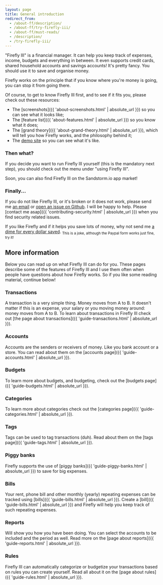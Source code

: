 ```yaml
---
layout: page
title: General introduction
redirect_from:
  - /about-ff/description/
  - /about-ff/try-firefly-iii/
  - /about-ff/must-reads/
  - /description/
  - /try-firefly-iii/
---
```


"Firefly III" is a financial manager. It can help you keep track of expenses, income, budgets and everything in between. It even supports credit cards, shared  household accounts and savings accounts! It's pretty fancy. You should use it to save and organise money.
 
Firefly works on the principle that if you know where you're money is going, you can stop it from going there.

Of course, to get to know Firefly III first, and to see if it fits you, please check out these resources:

- The [screenshots]({{ 'about-screenshots.html' | absolute_url }}) so you can see what it looks like;
- The [feature list]({{ 'about-features.html' | absolute_url }}) so you know what it does;
- The [grand theory]({{ 'about-grand-theory.html' | absolute_url }}), which will tell you how Firefly works, and the philosophy behind it;
- The [demo site](https://firefly-iii.nder.be/) so you can see what it's like.

### Then what?

If you decide you want to run Firefly III yourself (this is the mandatory next step), you should check out the menu under "using Firefly III".

Soon, you can also find Firefly III on the Sandstorm.io app market!

### Finally...

If you do not like Firefly III, or it's broken or it does not work, please send me [an email](mailto:thegrumpydictator@gmail.com) or [open an issue on Github](https://github.com/firefly-iii/firefly-iii/issues). I will be happy to help. Please [contact me asap]({{ 'contributing-security.html' | absolute_url }}) when you find security related issues.

If you like Firefly and if it helps you save lots of money, why not send me [a dime for every dollar saved](https://www.paypal.com/cgi-bin/webscr?cmd=_s-xclick&hosted_button_id=44UKUT455HUFA). 
<sub>This is a joke, although the Paypal form works just fine, try it!</sub>

## More information

Below you can read up on what Firefly III can do for you. These pages describe some of the features of Firefly III and I use them often when people have questions about
how Firefly works. So if you like some reading material, continue below!

### <i class="fa fa-repeat"></i> Transactions

A transaction is a very simple thing. Money moves from A to B. It doesn't matter if this is an expense, your salary or you moving money around: money moves from A to B. To learn about transactions in Firefly III check out [the page about transactions]({{ 'guide-transactions.html' | absolute_url }}).

### <i class="fa fa-credit-card fa-fw"></i> Accounts

Accounts are the senders or receivers of money. Like you bank account or a store. You can read about them on the [accounts page]({{ 'guide-accounts.html' | absolute_url }}).

### <i class="fa fa-tasks fa-fw"></i> Budgets

To learn more about budgets, and budgeting, check out the [budgets page]({{ 'guide-budgets.html' | absolute_url }}).

### <i class="fa fa-bar-chart fa-fw"></i> Categories

To learn more about categories check out the [categories page]({{ 'guide-categories.html' | absolute_url }}).

### <i class="fa fa-tags fa-fw"></i> Tags

Tags can be used to tag transactions (duh). Read about them on the [tags page]({{ 'guide-tags.html' | absolute_url }}).

### <i class="fa fa-sort-amount-asc fa-fw"></i> Piggy banks

Firefly supports the use of [piggy banks]({{ 'guide-piggy-banks.html' | absolute_url }}) to save for big expenses.

### <i class="fa fa-calendar-o fa-fw"></i> Bills

Your rent, phone bill and other monthly (yearly) repeating expenses can be tracked using [bills]({{ 'guide-bills.html' | absolute_url }}). Create a [bill]({{ 'guide-bills.html' | absolute_url }}) and Firefly will help you keep track of such repeating expenses.

### <i class="fa fa-line-chart fa-fw"></i> Reports 

Will show you how you have been doing. You can select the accounts to be included and the period as well. Read more on the [page about reports]({{ 'guide-reports.html' | absolute_url }}).

### <i class="fa fa-random fa-fw"></i> Rules

Firefly III can automatically categorize or budgetize your transactions based on rules you can create yourself. Read all about it on the [page about rules]({{ 'guide-rules.html' | absolute_url }}).
